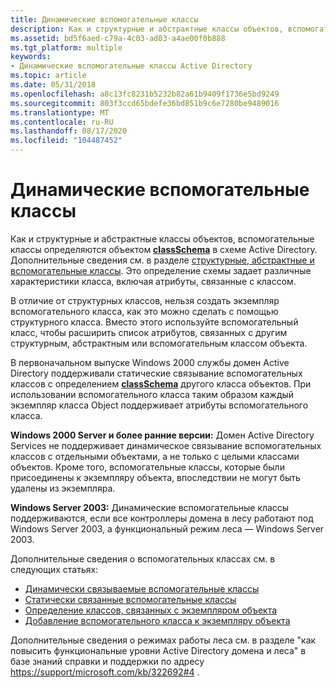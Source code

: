 ```yaml
---
title: Динамические вспомогательные классы
description: Как и структурные и абстрактные классы объектов, вспомогательные классы определяются объектом classSchema в схеме Active Directory.
ms.assetid: bd5f6aed-c79a-4c03-ad03-a4ae00f0b888
ms.tgt_platform: multiple
keywords:
- Динамические вспомогательные классы Active Directory
ms.topic: article
ms.date: 05/31/2018
ms.openlocfilehash: a8c13fc8231b5232b82a61b9409f1736e5bd9249
ms.sourcegitcommit: 803f3ccd65bdefe36bd851b9c6e7280be9489016
ms.translationtype: MT
ms.contentlocale: ru-RU
ms.lasthandoff: 08/17/2020
ms.locfileid: "104487452"
---
```

# <a name="dynamic-auxiliary-classes"></a>Динамические вспомогательные классы

Как и структурные и абстрактные классы объектов, вспомогательные классы определяются объектом [**classSchema**](/windows/desktop/ADSchema/c-classschema) в схеме Active Directory. Дополнительные сведения см. в разделе [структурные, абстрактные и вспомогательные классы](structural-abstract-and-auxiliary-classes.md). Это определение схемы задает различные характеристики класса, включая атрибуты, связанные с классом.

В отличие от структурных классов, нельзя создать экземпляр вспомогательного класса, как это можно сделать с помощью структурного класса. Вместо этого используйте вспомогательный класс, чтобы расширить список атрибутов, связанных с другим структурным, абстрактным или вспомогательным классом объекта.

В первоначальном выпуске Windows 2000 службы домен Active Directory поддерживали статические связывание вспомогательных классов с определением [**classSchema**](/windows/desktop/ADSchema/c-classschema) другого класса объектов. При использовании вспомогательного класса таким образом каждый экземпляр класса Object поддерживает атрибуты вспомогательного класса.

**Windows 2000 Server и более ранние версии:** Домен Active Directory Services не поддерживает динамическое связывание вспомогательных классов с отдельными объектами, а не только с целыми классами объектов. Кроме того, вспомогательные классы, которые были присоединены к экземпляру объекта, впоследствии не могут быть удалены из экземпляра.

**Windows Server 2003:** Динамические вспомогательные классы поддерживаются, если все контроллеры домена в лесу работают под Windows Server 2003, а функциональный режим леса — Windows Server 2003.

Дополнительные сведения о вспомогательных классах см. в следующих статьях:

-   [Динамически связываемые вспомогательные классы](dynamically-linked-auxiliary-classes.md)
-   [Статически связанные вспомогательные классы](statically-linked-auxiliary-classes.md)
-   [Определение классов, связанных с экземпляром объекта](determining-the-classes-associated-with-an-object-instance.md)
-   [Добавление вспомогательного класса к экземпляру объекта](adding-an-auxiliary-class-to-an-object-instance.md)

Дополнительные сведения о режимах работы леса см. в разделе "как повысить функциональные уровни Active Directory домена и леса" в базе знаний справки и поддержки по адресу [https://support/microsoft.com/kb/322692\#4](https://support.microsoft.com/kb/322692) .

 

 